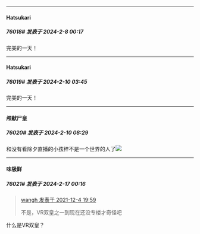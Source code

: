 *****

####  Hatsukari  
##### 76018#       发表于 2024-2-8 00:17

完美的一天！

*****

####  Hatsukari  
##### 76019#       发表于 2024-2-10 03:45

完美的一天！


*****

####  颅献尸皇  
##### 76020#       发表于 2024-2-10 08:29

和没有看除夕直播的小孩梓不是一个世界的人了<img src="https://static.saraba1st.com/image/smiley/face2017/075.png" referrerpolicy="no-referrer">

*****

####  味极鲜  
##### 76021#       发表于 2024-2-17 00:16

<blockquote><a href="httphttps://bbs.saraba1st.com/2b/forum.php?mod=redirect&amp;goto=findpost&amp;pid=53808638&amp;ptid=2040827" target="_blank">wangh 发表于 2021-12-4 19:59</a>

不是，VR双皇之一到现在还没专楼才奇怪吧</blockquote>
什么是VR双皇？

